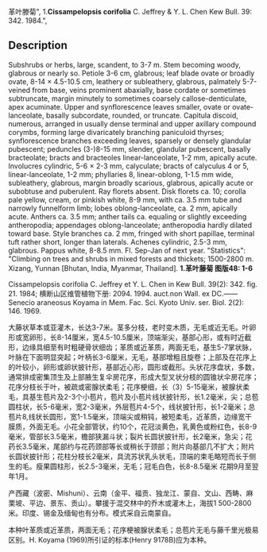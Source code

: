 革叶滕菊",
1.**Cissampelopsis corifolia** C. Jeffrey & Y. L. Chen Kew Bull. 39: 342. 1984.",

## Description
Subshrubs or herbs, large, scandent, to 3-7 m. Stem becoming woody, glabrous or nearly so. Petiole 3-6 cm, glabrous; leaf blade ovate or broadly ovate, 8-14 × 4.5-10.5 cm, leathery or subleathery, glabrous, palmately 5-7-veined from base, veins prominent abaxially, base cordate or sometimes subtruncate, margin minutely to sometimes coarsely callose-denticulate, apex acuminate. Upper and synflorescence leaves smaller, ovate or ovate-lanceolate, basally subcordate, rounded, or truncate. Capitula discoid, numerous, arranged in usually dense terminal and upper axillary compound corymbs, forming large divaricately branching paniculoid thyrses; synflorescence branches exceeding leaves, sparsely or densely glandular pubescent; peduncles (3-)8-15 mm, slender, glandular pubescent, basally bracteolate; bracts and bracteoles linear-lanceolate, 1-2 mm, apically acute. Involucres cylindric, 5-6 × 2-3 mm, calyculate; bracts of calyculus 4 or 5, linear-lanceolate, 1-2 mm; phyllaries 8, linear-oblong, 1-1.5 mm wide, subleathery, glabrous, margin broadly scarious, glabrous, apically acute or subobtuse and puberulent. Ray florets absent. Disk florets ca. 10; corolla pale yellow, cream, or pinkish white, 8-9 mm, with ca. 3.5 mm tube and narrowly funnelform limb; lobes oblong-lanceolate, ca. 2 mm, apically acute. Anthers ca. 3.5 mm; anther tails ca. equaling or slightly exceeding antheropodia; appendages oblong-lanceolate; antheropodia hardly dilated toward base. Style branches ca. 2 mm, fringed with short papillae, terminal tuft rather short, longer than laterals. Achenes cylindric, 2.5-3 mm, glabrous. Pappus white, 8-8.5 mm. Fl. Sep-Jan of next year.
  "Statistics": "Climbing on trees and shrubs in mixed forests and thickets; 1500-2800 m. Xizang, Yunnan [Bhutan, India, Myanmar, Thailand].
**1.革叶藤菊 图版48: 1-6**

Cissampelopsis corifolia C. Jeffrey et Y. L. Chen in Kew Bull. 39(2): 342. fig. 21. 1984; 横断山区维管植物下册: 2094. 1994. auct.non Wall. ex DC.——Senecio araneosus Koyama in Mem. Fac. Sci. Kyoto Univ. ser. Biol. 2(2): 146. 1969.

大藤状草本或亚灌木，长达3-7米。茎多分枝，老时变木质，无毛或近无毛。叶卵形或宽卵形，长8-14厘米，宽4.5-10.5厘米，顶端渐尖，基部心形，或有时近截形，边缘具细至有时粗硬骨状细齿；革质或近革质，两面无毛，基生5-7掌状脉，叶脉在下面明显突起；叶柄长3-6厘米，无毛，基部增粗且旋卷；上部及在花序上的叶较小，卵形或卵状披针形，基部近心形，圆形或截形。头状花序盘状，多数，通常排成密集顶生及上部腋生复伞房花序，形成大型叉状分枝的圆锥状伞房花序；花序分枝长于叶，被疏或密腺状柔毛；花序梗细，长（3）5-15毫米，被腺状柔毛，具基生苞片及2-3个小苞片，苞片及小苞片线状披针形，长1.2毫米，尖；总苞圆柱状，长5-6毫米，宽2-3毫米，外层苞片4-5个，线状披针形，长1-2毫米；总苞片8,线状长圆形，宽1-1.5毫米，顶端尖或稍钝，被短柔毛，近革质，边缘宽干膜质，外面无毛。小花全部管状，约10个，花冠淡黄色，乳黄色或粉红色，长8-9毫米，管部长3.5毫米，檐部狭漏斗状；裂片长圆状披针形，长2毫米，急尖；花药长3.5毫米，尾部约与花药颈部等长或稍长于颈部；附片向基部几不扩大；附片长圆状披针形；花柱分枝长2毫米，具流苏状乳头状毛，顶端的束毛略短而长于侧生的毛。瘦果圆柱形，长2.5-3毫米，无毛；冠毛白色，长8-8.5毫米 花期9月至翌年1月。

产西藏（波密、Mishuni）、云南（金平、福贡、独龙江、蒙自、文山、西畴、麻栗坡、平边、景东、贡山）。攀援于混交林中的乔木或灌木上，海拔1 500-2800米。印度、锡金及缅甸也有分布。模式采自云南蒙自。

本种叶革质或近革质，两面无毛；花序梗被腺状柔毛；总苞片无毛与藤千里光极易区别。H. Koyama (1969)所引证的标本(Henry 9178B)应为本种。
